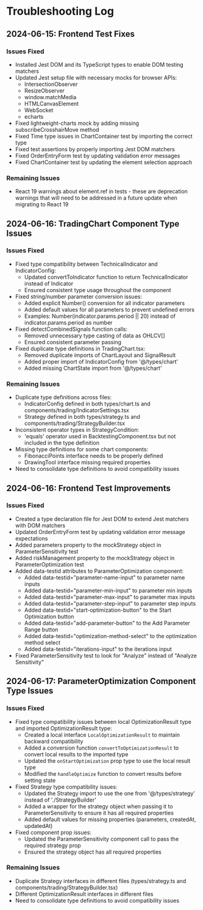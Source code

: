 # Troubleshooting Log

## 2024-06-15: Frontend Test Fixes

### Issues Fixed
- Installed Jest DOM and its TypeScript types to enable DOM testing matchers
- Updated Jest setup file with necessary mocks for browser APIs:
  - IntersectionObserver
  - ResizeObserver
  - window.matchMedia
  - HTMLCanvasElement
  - WebSocket
  - echarts
- Fixed lightweight-charts mock by adding missing subscribeCrosshairMove method
- Fixed Time type issues in ChartContainer test by importing the correct type
- Fixed test assertions by properly importing Jest DOM matchers
- Fixed OrderEntryForm test by updating validation error messages
- Fixed ChartContainer test by updating the element selection approach

### Remaining Issues
- React 19 warnings about element.ref in tests - these are deprecation warnings that will need to be addressed in a future update when migrating to React 19

## 2024-06-16: TradingChart Component Type Issues

### Issues Fixed
- Fixed type compatibility between TechnicalIndicator and IndicatorConfig:
  - Updated convertToIndicator function to return TechnicalIndicator instead of Indicator
  - Ensured consistent type usage throughout the component
- Fixed string/number parameter conversion issues:
  - Added explicit Number() conversion for all indicator parameters
  - Added default values for all parameters to prevent undefined errors
  - Examples: Number(indicator.params.period || 20) instead of indicator.params.period as number
- Fixed detectCombinedSignals function calls:
  - Removed unnecessary type casting of data as OHLCV[]
  - Ensured consistent parameter passing
- Fixed duplicate type definitions in TradingChart.tsx:
  - Removed duplicate imports of ChartLayout and SignalResult
  - Added proper import of IndicatorConfig from '@/types/chart'
  - Added missing ChartState import from '@/types/chart'

### Remaining Issues
- Duplicate type definitions across files:
  - IndicatorConfig defined in both types/chart.ts and components/trading/IndicatorSettings.tsx
  - Strategy defined in both types/strategy.ts and components/trading/StrategyBuilder.tsx
- Inconsistent operator types in StrategyCondition:
  - 'equals' operator used in BacktestingComponent.tsx but not included in the type definition
- Missing type definitions for some chart components:
  - FibonacciPoints interface needs to be properly defined
  - DrawingTool interface missing required properties
- Need to consolidate type definitions to avoid compatibility issues

## 2024-06-16: Frontend Test Improvements

### Issues Fixed
- Created a type declaration file for Jest DOM to extend Jest matchers with DOM matchers
- Updated OrderEntryForm test by updating validation error message expectations
- Added parameters property to the mockStrategy object in ParameterSensitivity test
- Added riskManagement property to the mockStrategy object in ParameterOptimization test
- Added data-testid attributes to ParameterOptimization component:
  - Added data-testid="parameter-name-input" to parameter name inputs
  - Added data-testid="parameter-min-input" to parameter min inputs
  - Added data-testid="parameter-max-input" to parameter max inputs
  - Added data-testid="parameter-step-input" to parameter step inputs
  - Added data-testid="start-optimization-button" to the Start Optimization button
  - Added data-testid="add-parameter-button" to the Add Parameter Range button
  - Added data-testid="optimization-method-select" to the optimization method select
  - Added data-testid="iterations-input" to the iterations input
- Fixed ParameterSensitivity test to look for "Analyze" instead of "Analyze Sensitivity"

## 2024-06-17: ParameterOptimization Component Type Issues

### Issues Fixed
- Fixed type compatibility issues between local OptimizationResult type and imported OptimizationResult type:
  - Created a local interface `LocalOptimizationResult` to maintain backward compatibility
  - Added a conversion function `convertToOptimizationResult` to convert local results to the imported type
  - Updated the `onStartOptimization` prop type to use the local result type
  - Modified the `handleOptimize` function to convert results before setting state
- Fixed Strategy type compatibility issues:
  - Updated the Strategy import to use the one from '@/types/strategy' instead of './StrategyBuilder'
  - Added a wrapper for the strategy object when passing it to ParameterSensitivity to ensure it has all required properties
  - Added default values for missing properties (parameters, createdAt, updatedAt)
- Fixed component prop issues:
  - Updated the ParameterSensitivity component call to pass the required strategy prop
  - Ensured the strategy object has all required properties

### Remaining Issues
- Duplicate Strategy interfaces in different files (types/strategy.ts and components/trading/StrategyBuilder.tsx)
- Different OptimizationResult interfaces in different files
- Need to consolidate type definitions to avoid compatibility issues